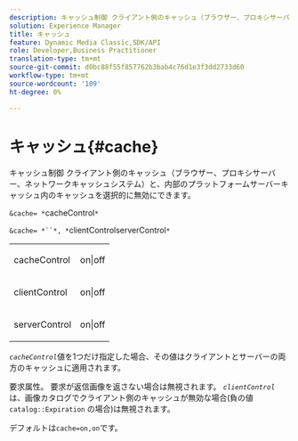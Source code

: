 ```yaml
---
description: キャッシュ制御 クライアント側のキャッシュ（ブラウザー、プロキシサーバー、ネットワークキャッシュシステム）と、内部のプラットフォームサーバーキャッシュ内のキャッシュを選択的に無効にできます。
solution: Experience Manager
title: キャッシュ
feature: Dynamic Media Classic,SDK/API
role: Developer,Business Practitioner
translation-type: tm+mt
source-git-commit: d0bc88f55f857762b3bab4c76d1e3f3dd2733d60
workflow-type: tm+mt
source-wordcount: '109'
ht-degree: 0%

---
```



# キャッシュ{#cache}

キャッシュ制御 クライアント側のキャッシュ（ブラウザー、プロキシサーバー、ネットワークキャッシュシステム）と、内部のプラットフォームサーバーキャッシュ内のキャッシュを選択的に無効にできます。

`&cache= *`cacheControl`*`

`&cache= *``*, *`clientControlserverControl`*`

<table id="simpletable_DA4D92F0AEF84FD49953876796058B7F"> 
 <tr class="strow"> 
  <td class="stentry"> <p><span class="codeph"> <span class="varname"> cacheControl</span></span> </p> </td> 
  <td class="stentry"> <p><span class="codeph"> on|off</span> </p></td> 
 </tr> 
 <tr class="strow"> 
  <td class="stentry"> <p><span class="codeph"> <span class="varname"> clientControl</span></span> </p></td> 
  <td class="stentry"> <p><span class="codeph"> on|off</span> </p></td> 
 </tr> 
 <tr class="strow"> 
  <td class="stentry"> <p><span class="codeph"> <span class="varname"> serverControl</span></span> </p></td> 
  <td class="stentry"> <p><span class="codeph"> on|off</span> </p></td> 
 </tr> 
</table>

*`cacheControl`*&#x200B;値を1つだけ指定した場合、その値はクライアントとサーバーの両方のキャッシュに適用されます。

要求属性。 要求が返信画像を返さない場合は無視されます。 *`clientControl`* は、画像カタログでクライアント側のキャッシュが無効な場合(負の値 `catalog::Expiration` の場合)は無視されます。

デフォルトは`cache=on,on`です。
